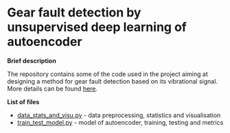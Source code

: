 # Gear fault detection by unsupervised deep learning of autoencoder

<b>Brief description</b>


The repository contains some of the code used in the project aiming at designing a method for gear fault detection based on its vibrational signal. More details can be found <a href="https://mbatsch.github.io/portfolio/autoencoder.html" target="_blank" rel="noopener noreferrer">here</a>.

<b>List of files</b>

<ul>
  <li><a href="https://github.com/mbatsch/gear_fault/blob/main/data_stats_and_visu.py">data_stats_and_visu.py</a> - data preprocessing, statistics and visualisation</li>
  <li><a href="https://github.com/mbatsch/gear_fault/blob/main/train_test_model.py">train_test_model.py</a> - model of autoencoder, training, testing and metrics</li>
</ul>

